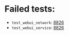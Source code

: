 # Failed tests:
- `test_webui_network`: [8826](https://pagure.io/freeipa/issue/8826)
- `test_webui_service`: [8826](https://pagure.io/freeipa/issue/8826)
